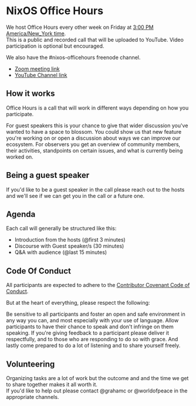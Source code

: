 # NixOS Office Hours
We host Office Hours every other week on Friday at [3:00 PM America/New_York time](https://www.thetimezoneconverter.com/?t=15:00&tz=ET%20(Eastern%20Time)). <br>
This is a public and recorded call that will be uploaded to YouTube.
Video participation is optional but encouraged.

We also have the #nixos-officehours freenode channel.

* [Zoom meeting link](https://zoom.us/j/120295959)
* [YouTube Channel link](https://www.youtube.com/channel/UC3vIimi9q4AT8EgxYp_dWIw)

## How it works
Office Hours is a call that will work in different ways depending on how you participate.

For guest speakers this is your chance to give that wider discussion you've wanted to have a space to blossom.
You could show us that new feature you're working on or open a discussion about ways we can improve our ecosystem.
For observers you get an overview of community members, their activities, standpoints on certain issues, and what is currently being worked on.

## Being a guest speaker
If you'd like to be a guest speaker in the call please reach out to the hosts
and we'll see if we can get you in the call or a future one.

## Agenda
Each call will generally be structured like this:

- Introduction from the hosts (@first 3 minutes)
- Discourse with Guest speaker/s (30 minutes)
- Q&A with audience (@last 15 minutes)

## Code Of Conduct
All participants are expected to adhere to the [Contributor Covenant Code of Conduct](https://www.contributor-covenant.org/version/1/4/code-of-conduct).

But at the heart of everything, please respect the following:

Be sensitive to all participants and foster an open and safe environment in any way you can, and
most especially with your use of language. Allow participants to have their chance to speak and
don't infringe on them speaking. If you're giving feedback to a participant please deliver it
respectfully, and to those who are responding to do so with grace. And lastly come prepared
to do a lot of listening and to share yourself freely.

## Volunteering
Organizing tasks are a lot of work but the outcome and
and the time we get to share together makes it all worth it. <br>
If you'd like to help out please contact @grahamc or @worldofpeace in
the appropriate channels.

